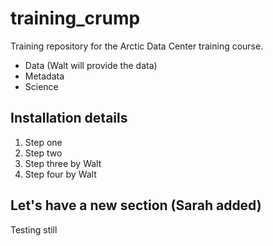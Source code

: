 # training_crump
Training repository for the Arctic Data Center training course. 

- Data (Walt will provide the data)
- Metadata
- Science 

## Installation details
1. Step one
1. Step two 
1. Step three by Walt
1. Step four by Walt

## Let's have a new section (Sarah added)
Testing still 
